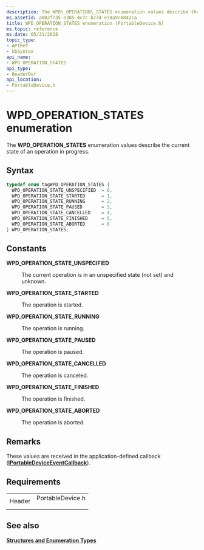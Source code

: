 ```yaml
---
description: The WPD\_OPERATION\_STATES enumeration values describe the current state of an operation in progress.
ms.assetid: a002f735-e385-4c7c-b734-e70a9c6842ca
title: WPD_OPERATION_STATES enumeration (PortableDevice.h)
ms.topic: reference
ms.date: 05/31/2018
topic_type: 
- APIRef
- kbSyntax
api_name: 
- WPD_OPERATION_STATES
api_type: 
- HeaderDef
api_location: 
- PortableDevice.h
---
```


# WPD\_OPERATION\_STATES enumeration

The **WPD\_OPERATION\_STATES** enumeration values describe the current state of an operation in progress.

## Syntax


```C++
typedef enum tagWPD_OPERATION_STATES { 
  WPD_OPERATION_STATE_UNSPECIFIED  = 0,
  WPD_OPERATION_STATE_STARTED      = 1,
  WPD_OPERATION_STATE_RUNNING      = 2,
  WPD_OPERATION_STATE_PAUSED       = 3,
  WPD_OPERATION_STATE_CANCELLED    = 4,
  WPD_OPERATION_STATE_FINISHED     = 5,
  WPD_OPERATION_STATE_ABORTED      = 6
} WPD_OPERATION_STATES;
```



## Constants

<dl> <dt>

<span id="WPD_OPERATION_STATE_UNSPECIFIED"></span><span id="wpd_operation_state_unspecified"></span>**WPD\_OPERATION\_STATE\_UNSPECIFIED**
</dt> <dd>

The current operation is in an unspecified state (not set) and unknown.

</dd> <dt>

<span id="WPD_OPERATION_STATE_STARTED"></span><span id="wpd_operation_state_started"></span>**WPD\_OPERATION\_STATE\_STARTED**
</dt> <dd>

The operation is started.

</dd> <dt>

<span id="WPD_OPERATION_STATE_RUNNING"></span><span id="wpd_operation_state_running"></span>**WPD\_OPERATION\_STATE\_RUNNING**
</dt> <dd>

The operation is running.

</dd> <dt>

<span id="WPD_OPERATION_STATE_PAUSED"></span><span id="wpd_operation_state_paused"></span>**WPD\_OPERATION\_STATE\_PAUSED**
</dt> <dd>

The operation is paused.

</dd> <dt>

<span id="WPD_OPERATION_STATE_CANCELLED"></span><span id="wpd_operation_state_cancelled"></span>**WPD\_OPERATION\_STATE\_CANCELLED**
</dt> <dd>

The operation is canceled.

</dd> <dt>

<span id="WPD_OPERATION_STATE_FINISHED"></span><span id="wpd_operation_state_finished"></span>**WPD\_OPERATION\_STATE\_FINISHED**
</dt> <dd>

The operation is finished.

</dd> <dt>

<span id="WPD_OPERATION_STATE_ABORTED"></span><span id="wpd_operation_state_aborted"></span>**WPD\_OPERATION\_STATE\_ABORTED**
</dt> <dd>

The operation is aborted.

</dd> </dl>

## Remarks

These values are received in the application-defined callback ([**IPortableDeviceEventCallback**](/windows/desktop/api/PortableDeviceApi/nn-portabledeviceapi-iportabledeviceeventcallback)).

## Requirements



|                   |                                                                                             |
|-------------------|---------------------------------------------------------------------------------------------|
| Header<br/> | <dl> <dt>PortableDevice.h</dt> </dl> |



## See also

<dl> <dt>

[**Structures and Enumeration Types**](structures-and-enumeration-types.md)
</dt> </dl>

 

 




